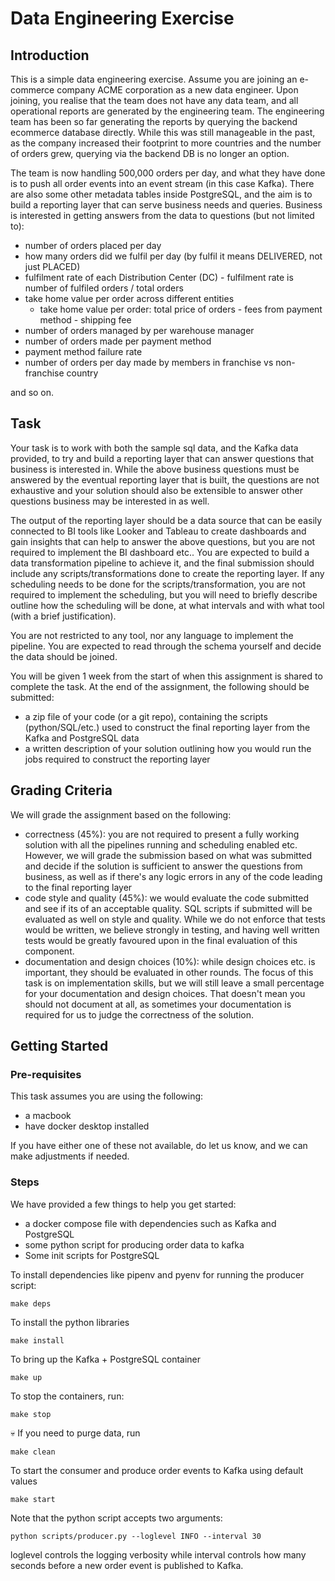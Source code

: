 # Data Engineering Exercise

## Introduction

This is a simple data engineering exercise. Assume you are joining an e-commerce company ACME corporation as a new
data engineer. Upon joining, you realise that the team does not have any data team, and all operational reports
are generated by the engineering team. The engineering team has been so far generating the reports by querying the
backend ecommerce database directly. While this was still manageable in the past, as the company increased their footprint to
more countries and the number of orders grew, querying via the backend DB is no longer an option.

The team is now handling 500,000 orders per day, and what they have done is to push all order events into an event stream (in this case Kafka). 
There are also some other metadata tables inside PostgreSQL, and the aim is to build a reporting layer that can serve business needs and queries.
Business is interested in getting answers from the data to questions (but not limited to):
- number of orders placed per day
- how many orders did we fulfil per day (by fulfil it means DELIVERED, not just PLACED)
- fulfilment rate of each Distribution Center (DC) - fulfilment rate is number of fulfiled orders / total orders
- take home value per order across different entities
  - take home value per order: total price of orders - fees from payment method - shipping fee
- number of orders managed by per warehouse manager
- number of orders made per payment method
- payment method failure rate
- number of orders per day made by members in franchise vs non-franchise country

and so on.

## Task

Your task is to work with both the sample sql data, and the Kafka data provided, to try and build a reporting layer
that can answer questions that business is interested in. While the above business questions must be answered by the eventual reporting
layer that is built, the questions are not exhaustive and your solution should also be extensible to answer other questions business
may be interested in as well.

The output of the reporting layer should be a data source that can be easily connected to BI tools like Looker and Tableau to
create dashboards and gain insights that can help to answer the above questions, but you are not required to implement the BI dashboard etc..
You are expected to build a data transformation pipeline to achieve it, and the final submission should include any scripts/transformations
done to create the reporting layer. If any scheduling needs to be done for the scripts/transformation, you are not required to implement the scheduling, but you
will need to briefly describe outline how the scheduling will be done, at what intervals and with what tool (with a brief justification).

You are not restricted to any tool, nor any language to implement the pipeline. You are expected to read through the schema yourself
and decide the data should be joined.

You will be given 1 week from the start of when this assignment is shared to complete the task. At the end of the assignment,
the following should be submitted:
- a zip file of your code (or a git repo), containing the scripts (python/SQL/etc.) used to construct the final reporting layer
from the Kafka and PostgreSQL data
- a written description of your solution outlining how you would run the jobs required to construct the reporting layer


## Grading Criteria

We will grade the assignment based on the following:
- correctness (45%): you are not required to present a fully working solution with all the pipelines running and scheduling enabled etc. However,
we will grade the submission based on what was submitted and decide if the solution is sufficient to answer the questions from business,
as well as if there's any logic errors in any of the code leading to the final reporting layer
- code style and quality (45%): we would evaluate the code submitted and see if its of an acceptable quality. SQL scripts if submitted
will be evaluated as well on style and quality. While we do not enforce that tests would be written, we believe strongly in testing, 
and having well written tests would be greatly favoured upon in the final evaluation of this component.
- documentation and design choices (10%): while design choices etc. is important, they should be evaluated in other rounds. The focus
of this task is on implementation skills, but we will still leave a small percentage for your documentation and design choices. That doesn't
mean you should not document at all, as sometimes your documentation is required for us to judge the correctness of the solution.

## Getting Started

### Pre-requisites

This task assumes you are using the following:
- a macbook
- have docker desktop installed

If you have either one of these not available, do let us know, and we can make adjustments if needed.

### Steps

We have provided a few things to help you get started:
- a docker compose file with dependencies such as Kafka and PostgreSQL
- some python script for producing order data to kafka
- Some init scripts for PostgreSQL

To install dependencies like pipenv and pyenv for running the producer script:
```shell
make deps
```

To install the python libraries
```shell
make install
```

To bring up the Kafka + PostgreSQL container
```shell
make up
```

To stop the containers, run:
```shell
make stop
```

:skull: If you need to purge data, run
```shell
make clean
```

To start the consumer and produce order events to Kafka using default values
```shell
make start
```

Note that the python script accepts two arguments:
```shell
python scripts/producer.py --loglevel INFO --interval 30
```
loglevel controls the logging verbosity while interval controls how many seconds before a new order event is published to Kafka.
